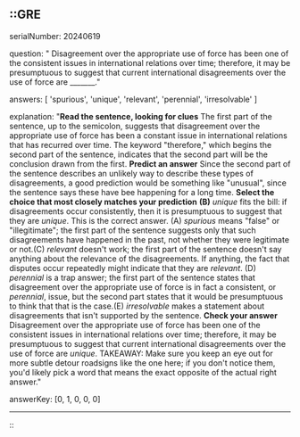 ::GRE
---

serialNumber: 20240619

question: " Disagreement over the appropriate use of force has been one of the consistent issues in international relations over time; therefore, it may be presumptuous to suggest that current international disagreements over the use of force are _______."

answers: [
  'spurious',
  'unique',
  'relevant',
  'perennial',
  'irresolvable'
]

explanation: "<strong>Read the sentence, looking for clues</strong> The first part of the sentence, up to the semicolon, suggests that disagreement over the appropriate use of force has been a constant issue in international relations that has recurred over time. The keyword \"therefore,\" which begins the second part of the sentence, indicates that the second part will be the conclusion drawn from the first. <strong>Predict an answer</strong> Since the second part of the sentence describes an unlikely way to describe these types of disagreements, a good prediction would be something like \"unusual\", since the sentence says these have bee happening for a long time. <strong>Select the choice that most closely matches your prediction</strong> <strong>(B)</strong><i> unique </i>fits the bill: if disagreements occur consistently, then it is presumptuous to suggest that they are<i> unique</i>. This is the correct answer. (A)<i> spurious</i> means \"false\" or \"illegitimate\"; the first part of the sentence suggests only that such disagreements have happened in the past, not whether they were legitimate or not.<strong></strong>(C)<i> relevant </i>doesn't work; the first part of the sentence doesn't say anything about the relevance of the disagreements. If anything, the fact that disputes occur repeatedly might indicate that they are <i>relevant</i>. (D)<i> perennial </i>is a trap answer; the first part of the sentence states that disagreement over the appropriate use of force is in fact a consistent, or <i>perennial</i>, issue, but the second part states that it would be presumptuous to think that that is the case.<strong></strong>(E) <i>irresolvable </i>makes a statement about disagreements that isn't supported by the sentence. <strong>Check your answer</strong> Disagreement over the appropriate use of force has been one of the consistent issues in international relations over time; therefore, it may be presumptuous to suggest that current international disagreements over the use of force are <i>unique</i>. TAKEAWAY: Make sure you keep an eye out for more subtle detour roadsigns like the one here; if you don't notice them, you'd likely pick a word that means the exact opposite of the actual right answer."

answerKey: [0, 1, 0, 0, 0]

---
::